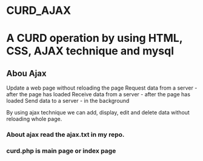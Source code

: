 # CURD_AJAX
<h1>
A CURD operation by using HTML, CSS, AJAX technique and mysql
</h1>

<h2>Abou Ajax</h2>
<p>
Update a web page without reloading the page
Request data from a server - after the page has loaded
Receive data from a server - after the page has loaded
Send data to a server - in the background
</p>

By using ajax technique we can add, display, edit and delete data without reloading whole page.

<h3>About ajax read the ajax.txt in my repo.</h3>
<h3> curd.php is main page or index page</h3>

